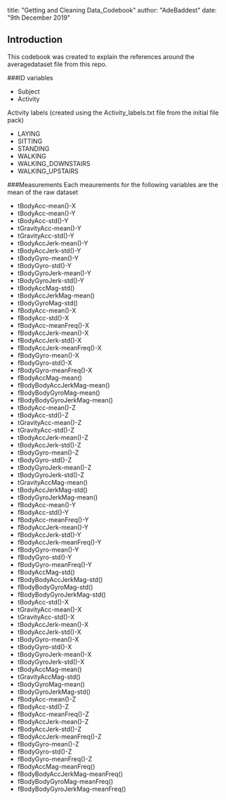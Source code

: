 title: "Getting and Cleaning Data_Codebook"
author: "AdeBaddest"
date: "9th December 2019"

## Introduction
This codebook was created to explain the references around the averagedataset file from this repo.

###ID variables
* Subject
* Activity

Activity labels (created using the Activity_labels.txt file from the initial file pack)

* LAYING 
* SITTING 
* STANDING 
* WALKING 
* WALKING_DOWNSTAIRS 
* WALKING_UPSTAIRS

###Measurements
Each meaurements for the following variables are the mean of the raw dataset

* tBodyAcc-mean()-X   
* tBodyAcc-mean()-Y 
* tBodyAcc-std()-Y 
* tGravityAcc-mean()-Y 
* tGravityAcc-std()-Y 
* tBodyAccJerk-mean()-Y 
* tBodyAccJerk-std()-Y 
* tBodyGyro-mean()-Y 
* tBodyGyro-std()-Y 
* tBodyGyroJerk-mean()-Y 
* tBodyGyroJerk-std()-Y 
* tBodyAccMag-std() 
* tBodyAccJerkMag-mean() 
* tBodyGyroMag-std() 
* fBodyAcc-mean()-X 
* fBodyAcc-std()-X 
* fBodyAcc-meanFreq()-X 
* fBodyAccJerk-mean()-X 
* fBodyAccJerk-std()-X 
* fBodyAccJerk-meanFreq()-X 
* fBodyGyro-mean()-X 
* fBodyGyro-std()-X 
* fBodyGyro-meanFreq()-X 
* fBodyAccMag-mean() 
* fBodyBodyAccJerkMag-mean() 
* fBodyBodyGyroMag-mean() 
* fBodyBodyGyroJerkMag-mean() 
* tBodyAcc-mean()-Z 
* tBodyAcc-std()-Z 
* tGravityAcc-mean()-Z 
* tGravityAcc-std()-Z 
* tBodyAccJerk-mean()-Z 
* tBodyAccJerk-std()-Z 
* tBodyGyro-mean()-Z 
* tBodyGyro-std()-Z 
* tBodyGyroJerk-mean()-Z 
* tBodyGyroJerk-std()-Z 
* tGravityAccMag-mean() 
* tBodyAccJerkMag-std() 
* tBodyGyroJerkMag-mean() 
* fBodyAcc-mean()-Y 
* fBodyAcc-std()-Y 
* fBodyAcc-meanFreq()-Y 
* fBodyAccJerk-mean()-Y 
* fBodyAccJerk-std()-Y 
* fBodyAccJerk-meanFreq()-Y 
* fBodyGyro-mean()-Y 
* fBodyGyro-std()-Y 
* fBodyGyro-meanFreq()-Y 
* fBodyAccMag-std() 
* fBodyBodyAccJerkMag-std() 
* fBodyBodyGyroMag-std() 
* fBodyBodyGyroJerkMag-std() 
* tBodyAcc-std()-X 
* tGravityAcc-mean()-X 
* tGravityAcc-std()-X 
* tBodyAccJerk-mean()-X 
* tBodyAccJerk-std()-X 
* tBodyGyro-mean()-X 
* tBodyGyro-std()-X 
* tBodyGyroJerk-mean()-X 
* tBodyGyroJerk-std()-X 
* tBodyAccMag-mean() 
* tGravityAccMag-std() 
* tBodyGyroMag-mean() 
* tBodyGyroJerkMag-std() 
* fBodyAcc-mean()-Z 
* fBodyAcc-std()-Z 
* fBodyAcc-meanFreq()-Z 
* fBodyAccJerk-mean()-Z 
* fBodyAccJerk-std()-Z 
* fBodyAccJerk-meanFreq()-Z 
* fBodyGyro-mean()-Z 
* fBodyGyro-std()-Z 
* fBodyGyro-meanFreq()-Z 
* fBodyAccMag-meanFreq() 
* fBodyBodyAccJerkMag-meanFreq() 
* fBodyBodyGyroMag-meanFreq() 
* fBodyBodyGyroJerkMag-meanFreq()
